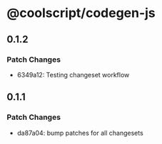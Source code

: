 # @coolscript/codegen-js

## 0.1.2

### Patch Changes

- 6349a12: Testing changeset workflow

## 0.1.1

### Patch Changes

- da87a04: bump patches for all changesets
